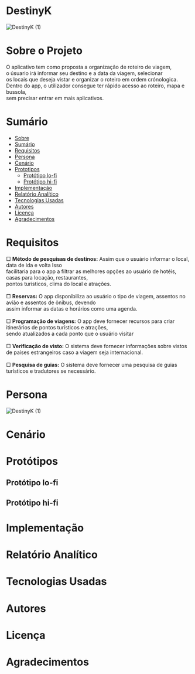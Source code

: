 # DestinyK


![DestinyK (1)](https://github.com/flasantoro/DestinyK/assets/129131822/929f0ecf-b72a-4ef6-b4e7-b7e459ad7d7d)

# Sobre o Projeto

O aplicativo tem como proposta a organização de roteiro de viagem, <br/>
o úsuario irá informar seu destino e a data da viagem, selecionar <br/>
os locais que deseja vistar e organizar o roteiro em ordem crónologica. <br/>
Dentro do app, o utilizador consegue ter rápido acesso ao roteiro, mapa e bussola, <br/>
sem precisar entrar em mais aplicativos.

# Sumário

* [Sobre](#sobre-o-projeto)
* [Sumário](#sumário)
* [Requisitos](#requisitos)
* [Persona](#persona)
* [Cenário](#cenário)
* [Prototipos](#protótipos)
  * [Protótipo lo-fi](#protótipo-lo-fi)
  * [Protótipo hi-fi](#protótipo-hi-fi)
* [Implementação](#implementação)
* [Relatório Analítico ](#relatório-analítico)
* [Tecnologias Usadas](#tecnologias-usadas)
* [Autores](#autores)
* [Licença](#licença)
* [Agradecimentos](#agradecimentos)


# Requisitos  
□ **Método de pesquisas de destinos:** Assim que o usuário informar o local, data de ida e volta Isso <br/>
facilitaria para o app a filtrar as melhores opções ao usuário de hotéis, casas para locação, restaurantes, <br/> 
pontos turísticos, clima do local e atrações. <br/> <br/>
□ **Reservas:** O app disponibiliza ao usuário o tipo de viagem, assentos no avião e assentos de ônibus, devendo <br/>
assim informar as datas e horários como uma agenda. <br/> <br/>
□ **Programação de viagens:** O app deve fornecer recursos para criar itinerários de pontos turísticos e atrações, <br/>
sendo atualizados a cada ponto que o usuário visitar <br/> <br/>
□ **Verificação de visto:** O sistema deve fornecer informações sobre vistos de países estrangeiros caso a viagem seja internacional. <br/> <br/>
□ **Pesquisa de guias:** O sistema deve fornecer uma pesquisa de guias turísticos e tradutores se necessário.<br/>

# Persona
![DestinyK (1)](https://github.com/flasantoro/DestinyK/assets/129131822/2bf7cf5c-621e-4d33-9904-7c5e539f7f82)

# Cenário


# Protótipos

## Protótipo lo-fi

## Protótipo hi-fi


# Implementação


# Relatório Analítico 


# Tecnologias Usadas


# Autores


# Licença


# Agradecimentos
